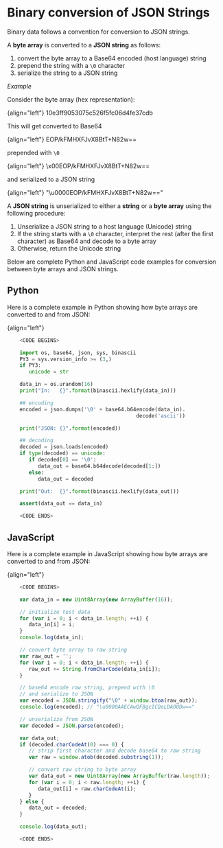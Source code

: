 # Binary conversion of JSON Strings

Binary data follows a convention for conversion to JSON strings.

A **byte array** is converted to a **JSON string** as follows:

1. convert the byte array to a Base64 encoded (host language) string
2. prepend the string with a `\0` character
3. serialize the string to a JSON string

*Example*

Consider the byte array (hex representation):

{align="left"}
        10e3ff9053075c526f5fc06d4fe37cdb

This will get converted to Base64

{align="left"}
        EOP/kFMHXFJvX8BtT+N82w==

prepended with `\0`

{align="left"}
        \x00EOP/kFMHXFJvX8BtT+N82w==

and serialized to a JSON string

{align="left"}
        "\\u0000EOP/kFMHXFJvX8BtT+N82w=="

A **JSON string** is unserialized to either a **string** or a **byte array** using the following procedure:

1. Unserialize a JSON string to a host language (Unicode) string
2. If the string starts with a `\0` character, interpret the rest (after the first character) as Base64 and decode to a byte array
3. Otherwise, return the Unicode string

Below are complete Python and JavaScript code examples for conversion between byte arrays and JSON strings.

## Python

Here is a complete example in Python showing how byte arrays are converted to and from JSON:

{align="left"}
```python
    <CODE BEGINS>

    import os, base64, json, sys, binascii
    PY3 = sys.version_info >= (3,)
    if PY3:
       unicode = str

    data_in = os.urandom(16)
    print("In:   {}".format(binascii.hexlify(data_in)))

    ## encoding
    encoded = json.dumps('\0' + base64.b64encode(data_in).
                                          decode('ascii'))

    print("JSON: {}".format(encoded))

    ## decoding
    decoded = json.loads(encoded)
    if type(decoded) == unicode:
       if decoded[0] == '\0':
          data_out = base64.b64decode(decoded[1:])
       else:
          data_out = decoded

    print("Out:  {}".format(binascii.hexlify(data_out)))

    assert(data_out == data_in)

    <CODE ENDS>
```

## JavaScript

Here is a complete example in JavaScript showing how byte arrays are converted to and from JSON:

{align="left"}
```javascript
    <CODE BEGINS>

    var data_in = new Uint8Array(new ArrayBuffer(16));

    // initialize test data
    for (var i = 0; i < data_in.length; ++i) {
       data_in[i] = i;
    }
    console.log(data_in);

    // convert byte array to raw string
    var raw_out = '';
    for (var i = 0; i < data_in.length; ++i) {
       raw_out += String.fromCharCode(data_in[i]);
    }

    // base64 encode raw string, prepend with \0
    // and serialize to JSON
    var encoded = JSON.stringify("\0" + window.btoa(raw_out));
    console.log(encoded); // "\u0000AAECAwQFBgcICQoLDA0ODw=="

    // unserialize from JSON
    var decoded = JSON.parse(encoded);

    var data_out;
    if (decoded.charCodeAt(0) === 0) {
       // strip first character and decode base64 to raw string
       var raw = window.atob(decoded.substring(1));

       // convert raw string to byte array
       var data_out = new Uint8Array(new ArrayBuffer(raw.length));
       for (var i = 0; i < raw.length; ++i) {
          data_out[i] = raw.charCodeAt(i);
       }
    } else {
       data_out = decoded;
    }

    console.log(data_out);

    <CODE ENDS>
```